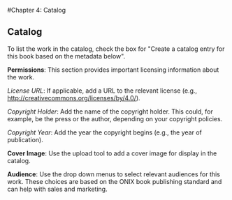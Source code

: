 #Chapter 4: Catalog
## Catalog

To list the work in the catalog, check the box for "Create a catalog entry for this book based on the metadata below".

**Permissions**: This section provides important licensing information about the work. 

*License URL*: If applicable, add a URL to the relevant license (e.g., http://creativecommons.org/licenses/by/4.0/).

*Copyright Holder*: Add the name of the copyright holder. This could, for example, be the press or the author, depending on your copyright policies.

*Copyright Year*: Add the year the copyright begins (e.g., the year of publication).

**Cover Image**: Use the upload tool to add a cover image for display in the catalog.

**Audience**: Use the drop down menus to select relevant audiences for this work. These choices are based on the ONIX book publishing standard and can help with sales and marketing.









